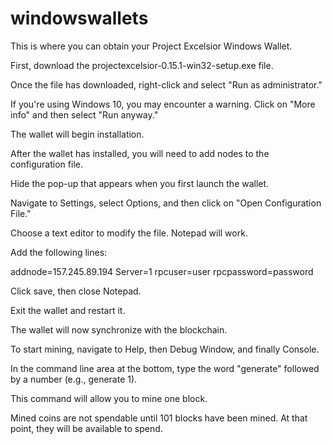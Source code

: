 # windowswallets

This is where you can obtain your Project Excelsior Windows Wallet.

First, download the projectexcelsior-0.15.1-win32-setup.exe file.

Once the file has downloaded, right-click and select "Run as administrator."

If you're using Windows 10, you may encounter a warning. Click on "More info" and then select "Run anyway."

The wallet will begin installation.

After the wallet has installed, you will need to add nodes to the configuration file.

Hide the pop-up that appears when you first launch the wallet.

Navigate to Settings, select Options, and then click on "Open Configuration File."

Choose a text editor to modify the file. Notepad will work.

Add the following lines:

addnode=157.245.89.194
Server=1
rpcuser=user
rpcpassword=password

Click save, then close Notepad.

Exit the wallet and restart it.

The wallet will now synchronize with the blockchain.

To start mining, navigate to Help, then Debug Window, and finally Console.

In the command line area at the bottom, type the word "generate" followed by a number (e.g., generate 1).

This command will allow you to mine one block.

Mined coins are not spendable until 101 blocks have been mined. At that point, they will be available to spend.
